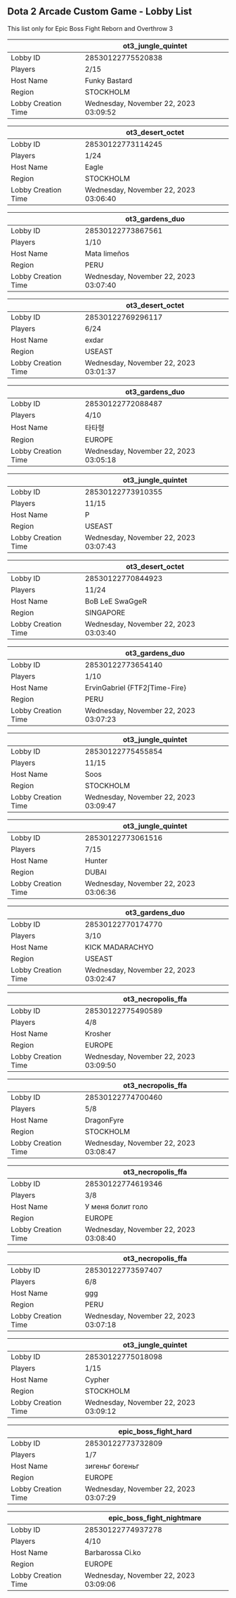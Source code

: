 ## Dota 2 Arcade Custom Game - Lobby List

This list only for Epic Boss Fight Reborn and Overthrow 3

|  | ot3_jungle_quintet |
| ------ | ------ |
| Lobby ID | 28530122775520838 |
| Players | 2/15 |
| Host Name | Funky Bastard |
| Region | STOCKHOLM |
| Lobby Creation Time | Wednesday, November 22, 2023 03:09:52 |


|  | ot3_desert_octet |
| ------ | ------ |
| Lobby ID | 28530122773114245 |
| Players | 1/24 |
| Host Name | Eagle |
| Region | STOCKHOLM |
| Lobby Creation Time | Wednesday, November 22, 2023 03:06:40 |


|  | ot3_gardens_duo |
| ------ | ------ |
| Lobby ID | 28530122773867561 |
| Players | 1/10 |
| Host Name | Mata limeños |
| Region | PERU |
| Lobby Creation Time | Wednesday, November 22, 2023 03:07:40 |


|  | ot3_desert_octet |
| ------ | ------ |
| Lobby ID | 28530122769296117 |
| Players | 6/24 |
| Host Name | exdar |
| Region | USEAST |
| Lobby Creation Time | Wednesday, November 22, 2023 03:01:37 |


|  | ot3_gardens_duo |
| ------ | ------ |
| Lobby ID | 28530122772088487 |
| Players | 4/10 |
| Host Name | 타타형 |
| Region | EUROPE |
| Lobby Creation Time | Wednesday, November 22, 2023 03:05:18 |


|  | ot3_jungle_quintet |
| ------ | ------ |
| Lobby ID | 28530122773910355 |
| Players | 11/15 |
| Host Name | P |
| Region | USEAST |
| Lobby Creation Time | Wednesday, November 22, 2023 03:07:43 |


|  | ot3_desert_octet |
| ------ | ------ |
| Lobby ID | 28530122770844923 |
| Players | 11/24 |
| Host Name | BoB LeE SwaGgeR |
| Region | SINGAPORE |
| Lobby Creation Time | Wednesday, November 22, 2023 03:03:40 |


|  | ot3_gardens_duo |
| ------ | ------ |
| Lobby ID | 28530122773654140 |
| Players | 1/10 |
| Host Name | ErvinGabriel {FTF2∫Time-Fire} |
| Region | PERU |
| Lobby Creation Time | Wednesday, November 22, 2023 03:07:23 |


|  | ot3_jungle_quintet |
| ------ | ------ |
| Lobby ID | 28530122775455854 |
| Players | 11/15 |
| Host Name | Soos |
| Region | STOCKHOLM |
| Lobby Creation Time | Wednesday, November 22, 2023 03:09:47 |


|  | ot3_jungle_quintet |
| ------ | ------ |
| Lobby ID | 28530122773061516 |
| Players | 7/15 |
| Host Name | Hunter |
| Region | DUBAI |
| Lobby Creation Time | Wednesday, November 22, 2023 03:06:36 |


|  | ot3_gardens_duo |
| ------ | ------ |
| Lobby ID | 28530122770174770 |
| Players | 3/10 |
| Host Name | KICK MADARACHYO |
| Region | USEAST |
| Lobby Creation Time | Wednesday, November 22, 2023 03:02:47 |


|  | ot3_necropolis_ffa |
| ------ | ------ |
| Lobby ID | 28530122775490589 |
| Players | 4/8 |
| Host Name | Krosher |
| Region | EUROPE |
| Lobby Creation Time | Wednesday, November 22, 2023 03:09:50 |


|  | ot3_necropolis_ffa |
| ------ | ------ |
| Lobby ID | 28530122774700460 |
| Players | 5/8 |
| Host Name | DragonFyre |
| Region | STOCKHOLM |
| Lobby Creation Time | Wednesday, November 22, 2023 03:08:47 |


|  | ot3_necropolis_ffa |
| ------ | ------ |
| Lobby ID | 28530122774619346 |
| Players | 3/8 |
| Host Name | У меня болит голо |
| Region | EUROPE |
| Lobby Creation Time | Wednesday, November 22, 2023 03:08:40 |


|  | ot3_necropolis_ffa |
| ------ | ------ |
| Lobby ID | 28530122773597407 |
| Players | 6/8 |
| Host Name | ggg |
| Region | PERU |
| Lobby Creation Time | Wednesday, November 22, 2023 03:07:18 |


|  | ot3_jungle_quintet |
| ------ | ------ |
| Lobby ID | 28530122775018098 |
| Players | 1/15 |
| Host Name | Cypher |
| Region | STOCKHOLM |
| Lobby Creation Time | Wednesday, November 22, 2023 03:09:12 |


|  | epic_boss_fight_hard |
| ------ | ------ |
| Lobby ID | 28530122773732809 |
| Players | 1/7 |
| Host Name | зигеньг богеньг |
| Region | EUROPE |
| Lobby Creation Time | Wednesday, November 22, 2023 03:07:29 |


|  | epic_boss_fight_nightmare |
| ------ | ------ |
| Lobby ID | 28530122774937278 |
| Players | 4/10 |
| Host Name | Barbarossa Ci.ko |
| Region | EUROPE |
| Lobby Creation Time | Wednesday, November 22, 2023 03:09:06 |


